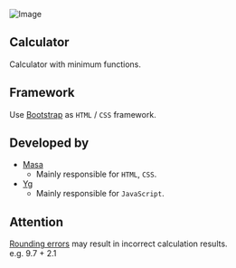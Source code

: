 ![Image](https://res-console.cloudinary.com/dz1exv6hm/thumbnails/v1/image/upload/v1714466935/6Zu75Y2T44K544Kv44K344OnX2U4YXFyZQ==/drilldown)

## Calculator
Calculator with minimum functions.

## Framework
Use [Bootstrap](https://getbootstrap.jp/docs/5.3/getting-started/introduction/) as `HTML` / `CSS` framework.

## Developed by
- [Masa](https://github.com/masataisyou)
    - Mainly responsible for `HTML`, `CSS`.
- [Yg](https://github.com/clumsyg)
    - Mainly responsible for `JavaScript`.

## Attention
[Rounding errors](https://e-words.jp/w/%E4%B8%B8%E3%82%81%E8%AA%A4%E5%B7%AE.html) may result in incorrect calculation results.<br>e.g. 9.7 + 2.1
